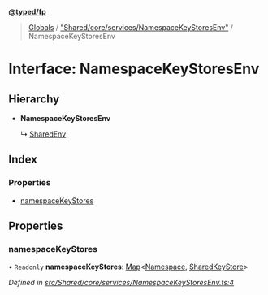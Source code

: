 **[@typed/fp](../README.md)**

> [Globals](../globals.md) / ["Shared/core/services/NamespaceKeyStoresEnv"](../modules/_shared_core_services_namespacekeystoresenv_.md) / NamespaceKeyStoresEnv

# Interface: NamespaceKeyStoresEnv

## Hierarchy

* **NamespaceKeyStoresEnv**

  ↳ [SharedEnv](_shared_core_services_sharedenv_.sharedenv.md)

## Index

### Properties

* [namespaceKeyStores](_shared_core_services_namespacekeystoresenv_.namespacekeystoresenv.md#namespacekeystores)

## Properties

### namespaceKeyStores

• `Readonly` **namespaceKeyStores**: [Map](_shared_core_model_sharedkeystore_.sharedkeystore.md#map)\<[Namespace](../modules/_shared_core_model_namespace_.namespace.md), [SharedKeyStore](_shared_core_model_sharedkeystore_.sharedkeystore.md)>

*Defined in [src/Shared/core/services/NamespaceKeyStoresEnv.ts:4](https://github.com/TylorS/typed-fp/blob/559f273/src/Shared/core/services/NamespaceKeyStoresEnv.ts#L4)*

